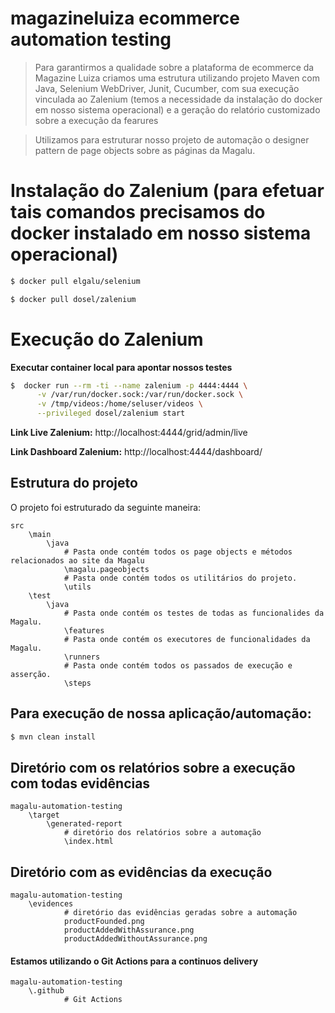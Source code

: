 # magazineluiza ecommerce automation testing

> Para garantirmos a qualidade sobre a plataforma de ecommerce da Magazine Luiza criamos uma estrutura utilizando projeto Maven com Java, Selenium WebDriver, Junit, Cucumber, com sua execução vinculada ao Zalenium (temos a necessidade da instalação do docker em nosso sistema operacional) e a geração do relatório customizado sobre a execução da fearures

> Utilizamos para estruturar nosso projeto de automação o designer pattern de page objects sobre as páginas da Magalu.


# Instalação do Zalenium (para efetuar tais comandos precisamos do docker instalado em nosso sistema operacional)

```sh
$ docker pull elgalu/selenium
```

```sh
$ docker pull dosel/zalenium
```

# Execução do Zalenium

**Executar container local para apontar nossos testes**


```sh
$  docker run --rm -ti --name zalenium -p 4444:4444 \
      -v /var/run/docker.sock:/var/run/docker.sock \
      -v /tmp/videos:/home/seluser/videos \
      --privileged dosel/zalenium start
```
   
**Link Live Zalenium:**
http://localhost:4444/grid/admin/live

**Link Dashboard Zalenium:**
http://localhost:4444/dashboard/

## Estrutura do projeto

O projeto foi estruturado da seguinte maneira:

```
src
    \main
        \java
            # Pasta onde contém todos os page objects e métodos relacionados ao site da Magalu
            \magalu.pageobjects
            # Pasta onde contém todos os utilitários do projeto.
            \utils
    \test
        \java
            # Pasta onde contém os testes de todas as funcionalides da Magalu.
            \features
            # Pasta onde contém os executores de funcionalidades da Magalu.
            \runners
            # Pasta onde contém todos os passados de execução e asserção.
            \steps
```

## Para execução de nossa aplicação/automação:

```sh
$ mvn clean install
```

## Diretório com os relatórios sobre a execução com todas evidências
```
magalu-automation-testing
    \target
        \generated-report
            # diretório dos relatórios sobre a automação
            \index.html
```

## Diretório com as evidências da execução
```
magalu-automation-testing
    \evidences
            # diretório das evidências geradas sobre a automação
            productFounded.png
            productAddedWithAssurance.png
            productAddedWithoutAssurance.png
```

#### Estamos utilizando o Git Actions para a continuos delivery
```
magalu-automation-testing
    \.github
            # Git Actions
```